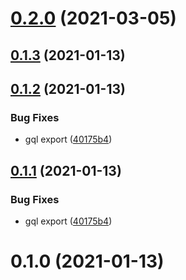 # [0.2.0](https://github.com/alex-lit/apollo-vue-kit/compare/v0.1.3...v0.2.0) (2021-03-05)

## [0.1.3](https://github.com/alex-lit/apollo-vue-kit/compare/v0.1.2...v0.1.3) (2021-01-13)

## [0.1.2](https://github.com/alex-lit/apollo-vue-kit/compare/v0.1.0...v0.1.2) (2021-01-13)

### Bug Fixes

- gql export
  ([40175b4](https://github.com/alex-lit/apollo-vue-kit/commit/40175b4ffd89c58ac552b6629099052c8321d446))

## [0.1.1](https://github.com/alex-lit/apollo-vue-kit/compare/v0.1.0...v0.1.1) (2021-01-13)

### Bug Fixes

- gql export
  ([40175b4](https://github.com/alex-lit/apollo-vue-kit/commit/40175b4ffd89c58ac552b6629099052c8321d446))

# 0.1.0 (2021-01-13)
